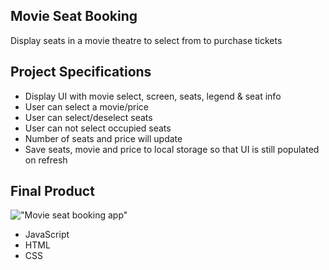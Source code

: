## Movie Seat Booking

Display seats in a movie theatre to select from to purchase tickets

## Project Specifications

- Display UI with movie select, screen, seats, legend & seat info
- User can select a movie/price
- User can select/deselect seats
- User can not select occupied seats
- Number of seats and price will update
- Save seats, movie and price to local storage so that UI is still populated on refresh

## Final Product

 !["Movie seat booking app"](https://github.com/yuzhakova/form_validator/blob/main/movie-seat-booking.png)

- JavaScript
- HTML
- CSS